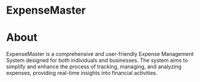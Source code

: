 # ExpenseMaster

# About
ExpenseMaster is a comprehensive and user-friendly Expense Management System designed for both individuals and businesses. The system aims to simplify and enhance the process of tracking, managing, and analyzing expenses, providing real-time insights into financial activities.
